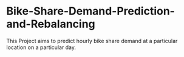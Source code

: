 # Bike-Share-Demand-Prediction-and-Rebalancing
This Project aims to predict hourly bike share demand at a particular location on a particular day. 
